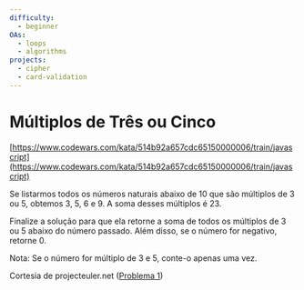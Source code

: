 ```yaml
---
difficulty:
  - beginner
OAs:
  - loops
  - algorithms
projects:
  - cipher
  - card-validation
---
```


# Múltiplos de Três ou Cinco

[https://www.codewars.com/kata/514b92a657cdc65150000006/train/javascript](https://www.codewars.com/kata/514b92a657cdc65150000006/train/javascript)

Se listarmos todos os números naturais abaixo de 10 que são múltiplos de 3 ou 5,
obtemos 3, 5, 6 e 9. A soma desses múltiplos é 23.

Finalize a solução para que ela retorne a soma de todos os múltiplos de 3 ou 5
abaixo do número passado. Além disso, se o número for negativo, retorne 0.

Nota: Se o número for múltiplo de 3 e 5, conte-o apenas uma vez.

Cortesia de projecteuler.net ([Problema 1](https://projecteuler.net/problem=1))
